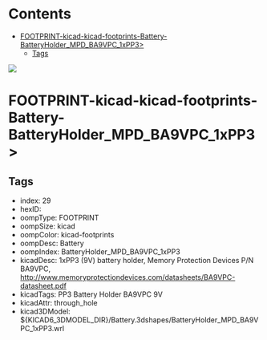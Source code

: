 



Contents
========

* [FOOTPRINT-kicad-kicad-footprints-Battery-BatteryHolder_MPD_BA9VPC_1xPP3>](#footprint-kicad-kicad-footprints-battery-batteryholder_mpd_ba9vpc_1xpp3)
	* [Tags](#tags)
  
![][im]
# FOOTPRINT-kicad-kicad-footprints-Battery-BatteryHolder_MPD_BA9VPC_1xPP3>

## Tags

- index: 29
- hexID: 
- oompType: FOOTPRINT
- oompSize: kicad
- oompColor: kicad-footprints
- oompDesc: Battery
- oompIndex: BatteryHolder_MPD_BA9VPC_1xPP3
- kicadDesc: 1xPP3 (9V) battery holder, Memory Protection Devices P/N BA9VPC, http://www.memoryprotectiondevices.com/datasheets/BA9VPC-datasheet.pdf
- kicadTags: PP3 Battery Holder BA9VPC 9V
- kicadAttr: through_hole
- kicad3DModel: ${KICAD6_3DMODEL_DIR}/Battery.3dshapes/BatteryHolder_MPD_BA9VPC_1xPP3.wrl



[im]: image.png
